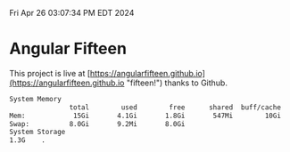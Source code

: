 Fri Apr 26 03:07:34 PM EDT 2024

# Angular Fifteen


This project is live at [https://angularfifteen.github.io](https://angularfifteen.github.io "fifteen!") thanks to Github.

```bash
System Memory
               total        used        free      shared  buff/cache   available
Mem:            15Gi       4.1Gi       1.8Gi       547Mi        10Gi        11Gi
Swap:          8.0Gi       9.2Mi       8.0Gi
System Storage
1.3G	.
```
